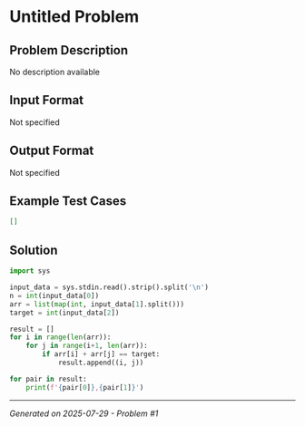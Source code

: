 # Untitled Problem

## Problem Description
No description available

## Input Format
Not specified

## Output Format
Not specified

## Example Test Cases
```json
[]
```

## Solution
```python
import sys

input_data = sys.stdin.read().strip().split('\n')
n = int(input_data[0])
arr = list(map(int, input_data[1].split()))
target = int(input_data[2])

result = []
for i in range(len(arr)):
    for j in range(i+1, len(arr)):
        if arr[i] + arr[j] == target:
            result.append((i, j))

for pair in result:
    print(f'{pair[0]},{pair[1]}')
```

---
*Generated on 2025-07-29 - Problem #1*